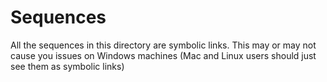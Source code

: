# Sequences

All the sequences in this directory are symbolic links. This may or may not cause you issues on Windows machines (Mac and Linux users should just see them as symbolic links)


